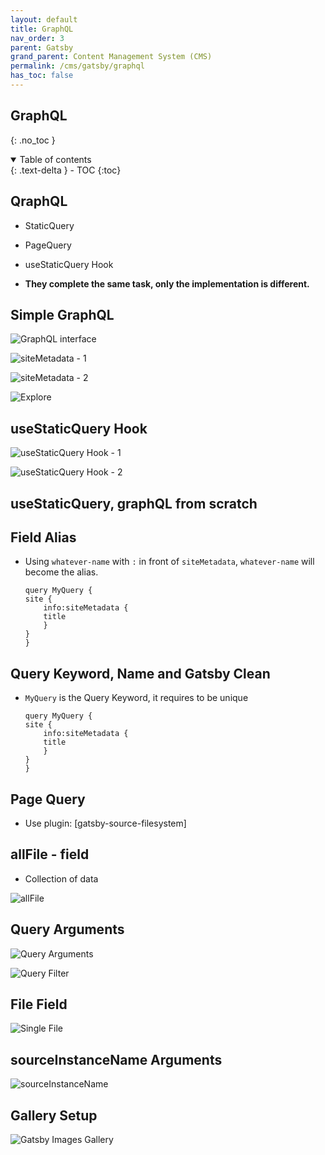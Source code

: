 ```yaml
---
layout: default    
title: GraphQL
nav_order: 3
parent: Gatsby
grand_parent: Content Management System (CMS)
permalink: /cms/gatsby/graphql
has_toc: false
---
```


## GraphQL
{: .no_toc } 

<details open markdown="block">
  <summary>
    Table of contents
  </summary>
  {: .text-delta }
- TOC
{:toc}
</details>

## QraphQL 

* StaticQuery 
* PageQuery
* useStaticQuery Hook 
  
* **They complete the same task, only the implementation is different.** 

## Simple GraphQL 

![GraphQL interface](../../assets/images/cms/gatsby/1.%20GraphQL%20interface.png)

![siteMetadata - 1](../../assets/images/cms/gatsby/2.%20siteMetadata%20-%201.png)

![siteMetadata - 2](../../assets/images/cms/gatsby/3.%20siteMetadata%20-%202..png)

![Explore](../../assets/images/cms/gatsby/4.%20Explorer.png)


## useStaticQuery Hook 

![useStaticQuery Hook - 1](../../assets/images/cms/gatsby/5.%20useStaticQuery-Hook.png)

![useStaticQuery Hook - 2](../../assets/images/cms/gatsby/6.%20useStaticQuery-Hook.png)


## useStaticQuery, graphQL from scratch 

## Field Alias
* Using `whatever-name` with `:` in front of `siteMetadata`,  `whatever-name` will become the alias. 

    ```
    query MyQuery {
    site {
        info:siteMetadata {
        title
        }
    }
    }
    ```

## Query Keyword, Name and Gatsby Clean
* `MyQuery` is the Query Keyword, it requires to be unique 
  
    ```
    query MyQuery {
    site {
        info:siteMetadata {
        title
        }
    }
    }
    ```

## Page Query 

* Use plugin: [gatsby-source-filesystem]

## allFile - field

* Collection of data 

![allFile](../../assets/images/cms/gatsby/7.%20allFile.png)


## Query Arguments 

![Query Arguments](../../assets/images/cms/gatsby/8.%20arguments.png)

![Query Filter](../../assets/images/cms/gatsby/9.%20filters.png)


## File Field

![Single File](../../assets/images/cms/gatsby/10.%20file.png)

## sourceInstanceName Arguments 

![sourceInstanceName](../../assets/images/cms/gatsby/11.%20sourceInstanceName.png)

## Gallery Setup 

![Gatsby Images Gallery](../../assets/images/cms/gatsby/12.%20gatsbImages.png)